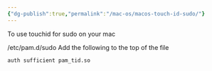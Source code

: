```yaml
---
{"dg-publish":true,"permalink":"/mac-os/macos-touch-id-sudo/"}
---
```


To use touchid for sudo on your mac

/etc/pam.d/sudo
Add the following to the top of the file
```
auth sufficient pam_tid.so
```